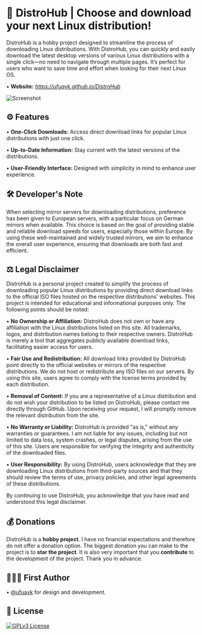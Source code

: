 # 🐧 DistroHub | Choose and download your next Linux distribution!

DistroHub is a hobby project designed to streamline the process of downloading Linux distributions. With DistroHub, you can quickly and easily download the latest desktop versions of various Linux distributions with a single click—no need to navigate through multiple pages. It’s perfect for users who want to save time and effort when looking for their next Linux OS.

• **Website:** *https://ufuayk.github.io/DistroHub*

![Screenshot](https://raw.githubusercontent.com/ufuayk/DistroHub/refs/heads/main/img/screenshot.png)

## ⚙️ Features

• **One-Click Downloads:** Access direct download links for popular Linux distributions with just one click.

• **Up-to-Date Information:** Stay current with the latest versions of the distributions.

• **User-Friendly Interface:** Designed with simplicity in mind to enhance user experience.

## 🛠️ Developer's Note

When selecting mirror servers for downloading distributions, preference has been given to European servers, with a particular focus on German mirrors when available. This choice is based on the goal of providing stable and reliable download speeds for users, especially those within Europe. By using these well-maintained and widely trusted mirrors, we aim to enhance the overall user experience, ensuring that downloads are both fast and efficient.

## ⚖️ Legal Disclaimer

DistroHub is a personal project created to simplify the process of downloading popular Linux distributions by providing direct download links to the official ISO files hosted on the respective distributions' websites. This project is intended for educational and informational purposes only. The following points should be noted:

• **No Ownership or Affiliation:** DistroHub does not own or have any affiliation with the Linux distributions listed on this site. All trademarks, logos, and distribution names belong to their respective owners. DistroHub is merely a tool that aggregates publicly available download links, facilitating easier access for users.

• **Fair Use and Redistribution:** All download links provided by DistroHub point directly to the official websites or mirrors of the respective distributions. We do not host or redistribute any ISO files on our servers. By using this site, users agree to comply with the license terms provided by each distribution.

• **Removal of Content:** If you are a representative of a Linux distribution and do not wish your distribution to be listed on DistroHub, please contact me directly through GitHub. Upon receiving your request, I will promptly remove the relevant distribution from the site.

• **No Warranty or Liability:** DistroHub is provided "as is," without any warranties or guarantees. I am not liable for any issues, including but not limited to data loss, system crashes, or legal disputes, arising from the use of this site. Users are responsible for verifying the integrity and authenticity of the downloaded files.

• **User Responsibility:** By using DistroHub, users acknowledge that they are downloading Linux distributions from third-party sources and that they should review the terms of use, privacy policies, and other legal agreements of these distributions.

By continuing to use DistroHub, you acknowledge that you have read and understood this legal disclaimer.

## 💰 Donations

DistroHub is a **hobby project**. I have no financial expectations and therefore do not offer a donation option. The biggest donation you can make to the project is to **star the project**. It is also very important that you **contribute** to the development of the project. Thank you in advance.

## 👷🏻‍♂️ First Author

• [@ufuayk](https://www.github.com/ufuayk) for design and development.

## 📑 License

[![GPLv3 License](https://img.shields.io/badge/GNU%20General%20Public%20License%20v3-yellow.svg)](https://www.gnu.org/licenses/gpl-3.0.html)
